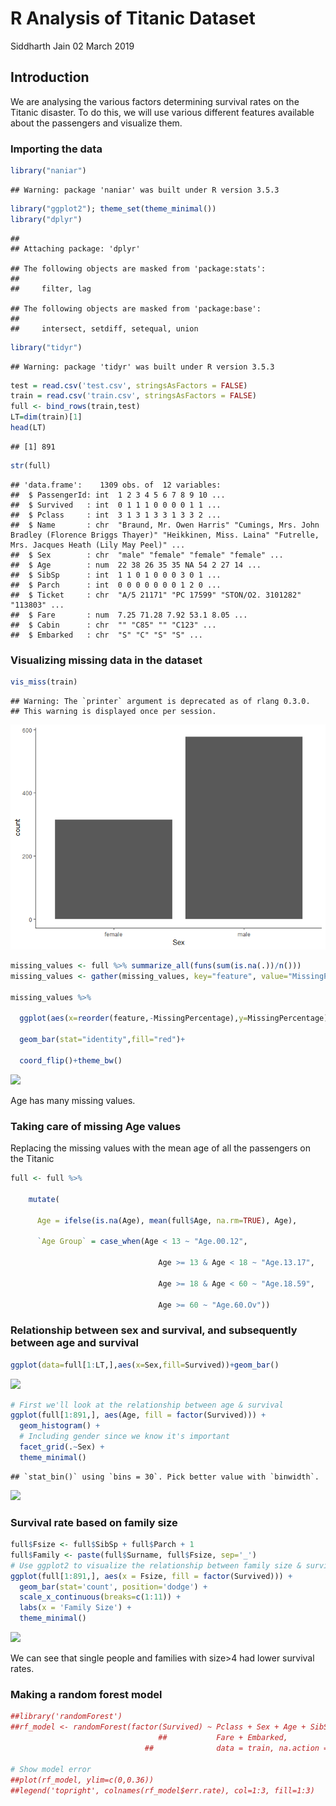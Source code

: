 R Analysis of Titanic Dataset
================
Siddharth Jain
02 March 2019

Introduction
------------

We are analysing the various factors determining survival rates on the Titanic disaster. To do this, we will use various different features available about the passengers and visualize them.

### Importing the data

``` r
library("naniar")
```

    ## Warning: package 'naniar' was built under R version 3.5.3

``` r
library("ggplot2"); theme_set(theme_minimal())
library("dplyr")
```

    ## 
    ## Attaching package: 'dplyr'

    ## The following objects are masked from 'package:stats':
    ## 
    ##     filter, lag

    ## The following objects are masked from 'package:base':
    ## 
    ##     intersect, setdiff, setequal, union

``` r
library("tidyr")
```

    ## Warning: package 'tidyr' was built under R version 3.5.3

``` r
test = read.csv('test.csv', stringsAsFactors = FALSE)
train = read.csv('train.csv', stringsAsFactors = FALSE)
full <- bind_rows(train,test)
LT=dim(train)[1]
head(LT)
```

    ## [1] 891

``` r
str(full)
```

    ## 'data.frame':    1309 obs. of  12 variables:
    ##  $ PassengerId: int  1 2 3 4 5 6 7 8 9 10 ...
    ##  $ Survived   : int  0 1 1 1 0 0 0 0 1 1 ...
    ##  $ Pclass     : int  3 1 3 1 3 3 1 3 3 2 ...
    ##  $ Name       : chr  "Braund, Mr. Owen Harris" "Cumings, Mrs. John Bradley (Florence Briggs Thayer)" "Heikkinen, Miss. Laina" "Futrelle, Mrs. Jacques Heath (Lily May Peel)" ...
    ##  $ Sex        : chr  "male" "female" "female" "female" ...
    ##  $ Age        : num  22 38 26 35 35 NA 54 2 27 14 ...
    ##  $ SibSp      : int  1 1 0 1 0 0 0 3 0 1 ...
    ##  $ Parch      : int  0 0 0 0 0 0 0 1 2 0 ...
    ##  $ Ticket     : chr  "A/5 21171" "PC 17599" "STON/O2. 3101282" "113803" ...
    ##  $ Fare       : num  7.25 71.28 7.92 53.1 8.05 ...
    ##  $ Cabin      : chr  "" "C85" "" "C123" ...
    ##  $ Embarked   : chr  "S" "C" "S" "S" ...

### Visualizing missing data in the dataset

``` r
vis_miss(train)
```

    ## Warning: The `printer` argument is deprecated as of rlang 0.3.0.
    ## This warning is displayed once per session.

![](EDA_files/figure-markdown_github/unnamed-chunk-3-1.png)

``` r
missing_values <- full %>% summarize_all(funs(sum(is.na(.))/n()))
missing_values <- gather(missing_values, key="feature", value="MissingPercentage")

missing_values %>% 

  ggplot(aes(x=reorder(feature,-MissingPercentage),y=MissingPercentage)) +

  geom_bar(stat="identity",fill="red")+

  coord_flip()+theme_bw()
```

![](EDA_files/figure-markdown_github/unnamed-chunk-4-1.png)

Age has many missing values.

### Taking care of missing Age values

Replacing the missing values with the mean age of all the passengers on the Titanic

``` r
full <- full %>%

    mutate(

      Age = ifelse(is.na(Age), mean(full$Age, na.rm=TRUE), Age),

      `Age Group` = case_when(Age < 13 ~ "Age.00.12", 

                                 Age >= 13 & Age < 18 ~ "Age.13.17",

                                 Age >= 18 & Age < 60 ~ "Age.18.59",

                                 Age >= 60 ~ "Age.60.Ov"))
```

### Relationship between sex and survival, and subsequently between age and survival

``` r
ggplot(data=full[1:LT,],aes(x=Sex,fill=Survived))+geom_bar()
```

![](EDA_files/figure-markdown_github/unnamed-chunk-6-1.png)

``` r
# First we'll look at the relationship between age & survival
ggplot(full[1:891,], aes(Age, fill = factor(Survived))) + 
  geom_histogram() + 
  # Including gender since we know it's important
  facet_grid(.~Sex) + 
  theme_minimal()
```

    ## `stat_bin()` using `bins = 30`. Pick better value with `binwidth`.

![](EDA_files/figure-markdown_github/unnamed-chunk-6-2.png)

### Survival rate based on family size

``` r
full$Fsize <- full$SibSp + full$Parch + 1
full$Family <- paste(full$Surname, full$Fsize, sep='_')
# Use ggplot2 to visualize the relationship between family size & survival
ggplot(full[1:891,], aes(x = Fsize, fill = factor(Survived))) +
  geom_bar(stat='count', position='dodge') +
  scale_x_continuous(breaks=c(1:11)) +
  labs(x = 'Family Size') +
  theme_minimal()
```

![](EDA_files/figure-markdown_github/unnamed-chunk-7-1.png)

We can see that single people and families with size&gt;4 had lower survival rates.

### Making a random forest model

``` r
##library('randomForest')
##rf_model <- randomForest(factor(Survived) ~ Pclass + Sex + Age + SibSp + Parch + 
                                 ##           Fare + Embarked,
                              ##              data = train, na.action = na.roughfix)

# Show model error
##plot(rf_model, ylim=c(0,0.36))
##legend('topright', colnames(rf_model$err.rate), col=1:3, fill=1:3)
```
